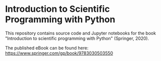 # Introduction to Scientific Programming with Python

This repository contains source code and Jupyter notebooks for the book "Introduction to scientific programming with Python" (Springer, 2020). 

The published eBook can be found here: 
https://www.springer.com/gp/book/9783030503550
